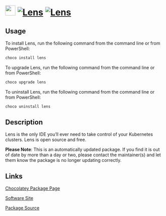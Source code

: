 ﻿# <img src="https://rawcdn.githack.com/virtualex-itv/chocolatey-packages/1f7b6b334898ed930db76bf701e3b59d3b61faf0/icons/lens.png" width="32" height="32"/> [![Lens](https://img.shields.io/chocolatey/v/lens.svg?label=Lens)](https://chocolatey.org/packages/lens) [![Lens](https://img.shields.io/chocolatey/dt/lens.svg)](https://chocolatey.org/packages/lens)

## Usage

To install Lens, run the following command from the command line or from PowerShell:

```powershell
choco install lens
```

To upgrade Lens, run the following command from the command line or from PowerShell:

```powershell
choco upgrade lens
```

To uninstall Lens, run the following command from the command line or from PowerShell:

```powershell
choco uninstall lens
```

## Description

Lens is the only IDE you’ll ever need to take control of your Kubernetes clusters.  Lens is open source and free.

**Please Note**: This is an automatically updated package. If you find it is
out of date by more than a day or two, please contact the maintainer(s) and
let them know the package is no longer updating correctly.

## Links

[Chocolatey Package Page](https://chocolatey.org/packages/lens)

[Software Site](https://k8slens.dev/)

[Package Source](https://github.com/virtualex-itv/chocolatey-packages/tree/master/automatic/lens)

